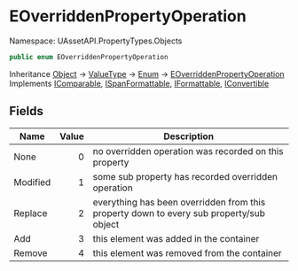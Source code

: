 # EOverriddenPropertyOperation

Namespace: UAssetAPI.PropertyTypes.Objects

```csharp
public enum EOverriddenPropertyOperation
```

Inheritance [Object](https://docs.microsoft.com/en-us/dotnet/api/system.object) → [ValueType](https://docs.microsoft.com/en-us/dotnet/api/system.valuetype) → [Enum](https://docs.microsoft.com/en-us/dotnet/api/system.enum) → [EOverriddenPropertyOperation](./uassetapi.propertytypes.objects.eoverriddenpropertyoperation.md)<br>
Implements [IComparable](https://docs.microsoft.com/en-us/dotnet/api/system.icomparable), [ISpanFormattable](https://docs.microsoft.com/en-us/dotnet/api/system.ispanformattable), [IFormattable](https://docs.microsoft.com/en-us/dotnet/api/system.iformattable), [IConvertible](https://docs.microsoft.com/en-us/dotnet/api/system.iconvertible)

## Fields

| Name | Value | Description |
| --- | --: | --- |
| None | 0 | no overridden operation was recorded on this property |
| Modified | 1 | some sub property has recorded overridden operation |
| Replace | 2 | everything has been overridden from this property down to every sub property/sub object |
| Add | 3 | this element was added in the container |
| Remove | 4 | this element was removed from the container |
